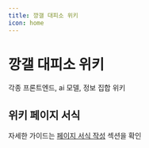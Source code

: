 ```yaml
---
title: 깡갤 대피소 위키
icon: home
---
```


# 깡갤 대피소 위키

각종 프론트엔드, ai 모델, 정보 집합 위키

## 위키 페이지 서식

자세한 가이드는 [페이지 서식 작성](위키/getting-started.md) 섹션을 확인

